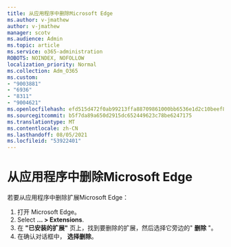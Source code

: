 ```yaml
---
title: 从应用程序中删除Microsoft Edge
ms.author: v-jmathew
author: v-jmathew
manager: scotv
ms.audience: Admin
ms.topic: article
ms.service: o365-administration
ROBOTS: NOINDEX, NOFOLLOW
localization_priority: Normal
ms.collection: Adm_O365
ms.custom:
- "9003881"
- "6936"
- "8311"
- "9004621"
ms.openlocfilehash: efd515d472f0ab99213ffa88709861000bb6536e1d2c10beef8f6d534cc94a7b
ms.sourcegitcommit: b5f7da89a650d2915dc652449623c78be6247175
ms.translationtype: MT
ms.contentlocale: zh-CN
ms.lasthandoff: 08/05/2021
ms.locfileid: "53922401"
---
```

# <a name="remove-an-extension-from-microsoft-edge"></a>从应用程序中删除Microsoft Edge

若要从应用程序中删除扩展Microsoft Edge：

1. 打开 Microsoft Edge。
2. Select **... > Extensions**.
3. 在 **"已安装的扩展"** 页上，找到要删除的扩展，然后选择它旁边的" **删除** "。
4. 在确认对话框中， **选择删除**。
